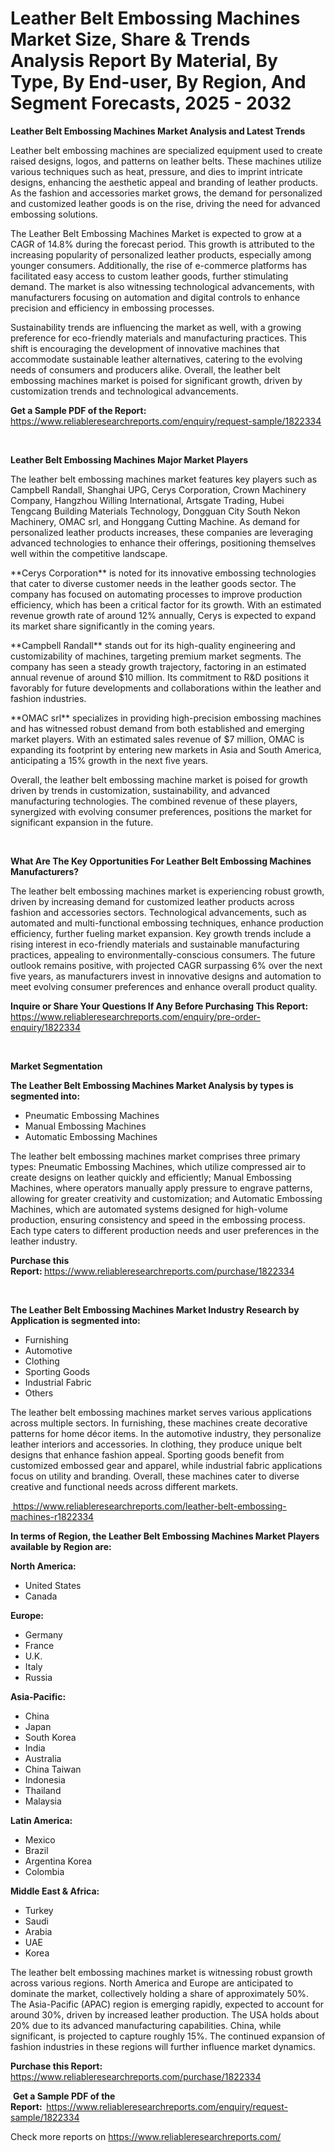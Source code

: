 <p><h1>Leather Belt Embossing Machines Market Size, Share & Trends Analysis Report By Material, By Type, By End-user, By Region, And Segment Forecasts, 2025 - 2032</h1></p><p><strong>Leather Belt Embossing Machines Market Analysis and Latest Trends</strong></p>
<p><p>Leather belt embossing machines are specialized equipment used to create raised designs, logos, and patterns on leather belts. These machines utilize various techniques such as heat, pressure, and dies to imprint intricate designs, enhancing the aesthetic appeal and branding of leather products. As the fashion and accessories market grows, the demand for personalized and customized leather goods is on the rise, driving the need for advanced embossing solutions.</p><p>The Leather Belt Embossing Machines Market is expected to grow at a CAGR of 14.8% during the forecast period. This growth is attributed to the increasing popularity of personalized leather products, especially among younger consumers. Additionally, the rise of e-commerce platforms has facilitated easy access to custom leather goods, further stimulating demand. The market is also witnessing technological advancements, with manufacturers focusing on automation and digital controls to enhance precision and efficiency in embossing processes.</p><p>Sustainability trends are influencing the market as well, with a growing preference for eco-friendly materials and manufacturing practices. This shift is encouraging the development of innovative machines that accommodate sustainable leather alternatives, catering to the evolving needs of consumers and producers alike. Overall, the leather belt embossing machines market is poised for significant growth, driven by customization trends and technological advancements.</p></p>
<p><strong>Get a Sample PDF of the Report:&nbsp;</strong> <a href="https://www.reliableresearchreports.com/enquiry/request-sample/1822334?utm_campaign=2188&utm_medium=2&utm_source=Github&utm_content=ia&utm_term=27022025&utm_id=leather-belt-embossing-machines">https://www.reliableresearchreports.com/enquiry/request-sample/1822334</a></p>
<p>&nbsp;</p>
<p><strong>Leather Belt Embossing Machines Major Market Players</strong></p>
<p><p>The leather belt embossing machines market features key players such as Campbell Randall, Shanghai UPG, Cerys Corporation, Crown Machinery Company, Hangzhou Willing International, Artsgate Trading, Hubei Tengcang Building Materials Technology, Dongguan City South Nekon Machinery, OMAC srl, and Honggang Cutting Machine. As demand for personalized leather products increases, these companies are leveraging advanced technologies to enhance their offerings, positioning themselves well within the competitive landscape.</p><p>**Cerys Corporation** is noted for its innovative embossing technologies that cater to diverse customer needs in the leather goods sector. The company has focused on automating processes to improve production efficiency, which has been a critical factor for its growth. With an estimated revenue growth rate of around 12% annually, Cerys is expected to expand its market share significantly in the coming years.</p><p>**Campbell Randall** stands out for its high-quality engineering and customizability of machines, targeting premium market segments. The company has seen a steady growth trajectory, factoring in an estimated annual revenue of around $10 million. Its commitment to R&D positions it favorably for future developments and collaborations within the leather and fashion industries.</p><p>**OMAC srl** specializes in providing high-precision embossing machines and has witnessed robust demand from both established and emerging market players. With an estimated sales revenue of $7 million, OMAC is expanding its footprint by entering new markets in Asia and South America, anticipating a 15% growth in the next five years.</p><p>Overall, the leather belt embossing machine market is poised for growth driven by trends in customization, sustainability, and advanced manufacturing technologies. The combined revenue of these players, synergized with evolving consumer preferences, positions the market for significant expansion in the future.</p></p>
<p>&nbsp;</p>
<p><strong>What Are The Key Opportunities For Leather Belt Embossing Machines Manufacturers?</strong></p>
<p><p>The leather belt embossing machines market is experiencing robust growth, driven by increasing demand for customized leather products across fashion and accessories sectors. Technological advancements, such as automated and multi-functional embossing techniques, enhance production efficiency, further fueling market expansion. Key growth trends include a rising interest in eco-friendly materials and sustainable manufacturing practices, appealing to environmentally-conscious consumers. The future outlook remains positive, with projected CAGR surpassing 6% over the next five years, as manufacturers invest in innovative designs and automation to meet evolving consumer preferences and enhance overall product quality.</p></p>
<p><strong>Inquire or Share Your Questions If Any Before Purchasing This Report:</strong> <a href="https://www.reliableresearchreports.com/enquiry/pre-order-enquiry/1822334?utm_campaign=2188&utm_medium=2&utm_source=Github&utm_content=ia&utm_term=27022025&utm_id=leather-belt-embossing-machines">https://www.reliableresearchreports.com/enquiry/pre-order-enquiry/1822334</a></p>
<p>&nbsp;</p>
<p><strong>Market Segmentation</strong></p>
<p><strong>The Leather Belt Embossing Machines Market Analysis by types is segmented into:</strong></p>
<p><ul><li>Pneumatic Embossing Machines</li><li>Manual Embossing Machines</li><li>Automatic Embossing Machines</li></ul></p>
<p><p>The leather belt embossing machines market comprises three primary types: Pneumatic Embossing Machines, which utilize compressed air to create designs on leather quickly and efficiently; Manual Embossing Machines, where operators manually apply pressure to engrave patterns, allowing for greater creativity and customization; and Automatic Embossing Machines, which are automated systems designed for high-volume production, ensuring consistency and speed in the embossing process. Each type caters to different production needs and user preferences in the leather industry.</p></p>
<p><strong>Purchase this Report:&nbsp;</strong><a href="https://www.reliableresearchreports.com/purchase/1822334?utm_campaign=2188&utm_medium=2&utm_source=Github&utm_content=ia&utm_term=27022025&utm_id=leather-belt-embossing-machines">https://www.reliableresearchreports.com/purchase/1822334</a></p>
<p>&nbsp;</p>
<p><strong>The Leather Belt Embossing Machines Market Industry Research by Application is segmented into:</strong></p>
<p><ul><li>Furnishing</li><li>Automotive</li><li>Clothing</li><li>Sporting Goods</li><li>Industrial Fabric</li><li>Others</li></ul></p>
<p><p>The leather belt embossing machines market serves various applications across multiple sectors. In furnishing, these machines create decorative patterns for home décor items. In the automotive industry, they personalize leather interiors and accessories. In clothing, they produce unique belt designs that enhance fashion appeal. Sporting goods benefit from customized embossed gear and apparel, while industrial fabric applications focus on utility and branding. Overall, these machines cater to diverse creative and functional needs across different markets.</p></p>
<p><a href="https://www.reliableresearchreports.com/leather-belt-embossing-machines-r1822334?utm_campaign=2188&utm_medium=2&utm_source=Github&utm_content=ia&utm_term=27022025&utm_id=leather-belt-embossing-machines">&nbsp;https://www.reliableresearchreports.com/leather-belt-embossing-machines-r1822334</a></p>
<p><strong>In terms of Region, the Leather Belt Embossing Machines Market Players available by Region are:</strong></p>
<p>
    <p> <strong> North America: </strong>
        <ul>
            <li>United States</li>
            <li>Canada</li>
        </ul>
        </p> 
    <p> <strong> Europe: </strong>
        <ul>
            <li>Germany</li>
            <li>France</li>
            <li>U.K.</li>
            <li>Italy</li>
            <li>Russia</li>
        </ul>
        </p> 
    <p> <strong> Asia-Pacific: </strong>
        <ul>
            <li>China</li>
            <li>Japan</li>
            <li>South Korea</li>
            <li>India</li>
            <li>Australia</li>
            <li>China Taiwan</li>
            <li>Indonesia</li>
            <li>Thailand</li>
            <li>Malaysia</li>
        </ul>
        </p> 
    <p> <strong> Latin America: </strong>
        <ul>
            <li>Mexico</li>
            <li>Brazil</li>
            <li>Argentina Korea</li>
            <li>Colombia</li>
        </ul>
        </p> 
    <p> <strong> Middle East & Africa: </strong>
        <ul>
            <li>Turkey</li>
            <li>Saudi</li>
            <li>Arabia</li>
            <li>UAE</li>
            <li>Korea</li>
        </ul>
    </p>
    </p>
<p><p>The leather belt embossing machines market is witnessing robust growth across various regions. North America and Europe are anticipated to dominate the market, collectively holding a share of approximately 50%. The Asia-Pacific (APAC) region is emerging rapidly, expected to account for around 30%, driven by increased leather production. The USA holds about 20% due to its advanced manufacturing capabilities. China, while significant, is projected to capture roughly 15%. The continued expansion of fashion industries in these regions will further influence market dynamics.</p></p>
<p><strong>Purchase this Report: </strong><a href="https://www.reliableresearchreports.com/purchase/1822334?utm_campaign=2188&utm_medium=2&utm_source=Github&utm_content=ia&utm_term=27022025&utm_id=leather-belt-embossing-machines">https://www.reliableresearchreports.com/purchase/1822334</a></p>
<p>&nbsp;<strong>Get a Sample PDF of the Report:&nbsp;&nbsp;</strong><a href="https://www.reliableresearchreports.com/enquiry/request-sample/1822334?utm_campaign=2188&utm_medium=2&utm_source=Github&utm_content=ia&utm_term=27022025&utm_id=leather-belt-embossing-machines">https://www.reliableresearchreports.com/enquiry/request-sample/1822334</a></p>
<p><strong></strong></p>
<p>Check more reports on <a href="https://www.reliableresearchreports.com/?utm_campaign=2188&utm_medium=2&utm_source=Github&utm_content=ia&utm_term=27022025&utm_id=leather-belt-embossing-machines">https://www.reliableresearchreports.com/</a></p>